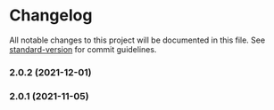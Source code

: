 # Changelog

All notable changes to this project will be documented in this file. See [standard-version](https://github.com/conventional-changelog/standard-version) for commit guidelines.

### 2.0.2 (2021-12-01)

### 2.0.1 (2021-11-05)
